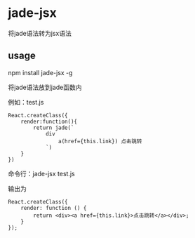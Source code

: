 # jade-jsx
将jade语法转为jsx语法
## usage
npm install jade-jsx -g

将jade语法放到jade函数内

例如：test.js

    React.createClass({
        render:function(){
            return jade(`
                div
                    a(href={this.link}) 点击跳转
                `)
        }
    })
    
命令行：jade-jsx test.js

输出为

    React.createClass({
        render: function () {
            return <div><a href={this.link}>点击跳转</a></div>;
        }
    });
